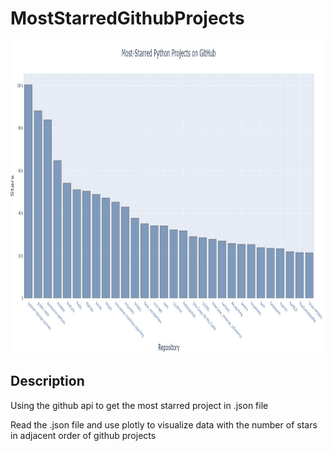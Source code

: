 # MostStarredGithubProjects
<img src="images/api.JPG" height="500" width="1200" />

## Description
Using the github api to get the most starred project in .json file

Read the .json file and use plotly to visualize data with the number of stars in adjacent order of github projects
